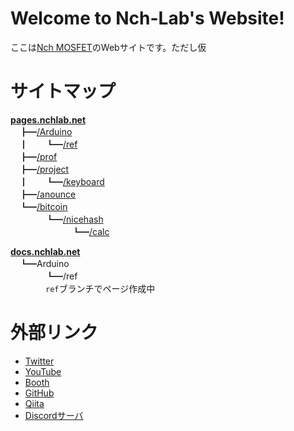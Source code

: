 # Welcome to Nch-Lab's Website!

ここは[Nch MOSFET](https://twitter.com/Nch_MOSFET)のWebサイトです。ただし仮

# サイトマップ

[**pages.nchlab.net**](https://pages.nchlab.net)  
　┣━[/Arduino](./Arduino)  
　┃　　┗━[/ref](./Arduino/ref)  
　┣━[/prof](./prof)  
　┣━[/project](./project)  
　┃　　┗━[/keyboard](./project/keyboard)  
　┣━[/anounce](./anounce)  
　┗━[/bitcoin](./bitcoin)  
　　　　┗━[/nicehash](./bitcoin/nicehash)  
　　　　　　　┗━[/calc](./bitcoin/nicehash/calc)  

[**docs.nchlab.net**](https://docs.nchlab.net)  
　┗━Arduino  
　　　　┗━/ref  
    　　　　`ref`ブランチでページ作成中

<!-- コピペ用 -->
<!--
┣ ┠ ┝ ├
┫ ┨ ┥ ┤ 
│ ┃
─ ━
┌ ┏ ┓ ┐
└ ┗ ┛ ┘
-->

# 外部リンク

- [Twitter](https://twitter.com/Nch_MOSFET)
- [YouTube](https://www.youtube.com/channel/UCHh3sU1-ILivTzyj8Z14X7w)
- [Booth](https://nch-mosfet.booth.pm/)
- [GitHub](https://github.com/Nch-MOSFET)
- [Qiita](https://qiita.com/Nch_MOSFET)
- [Discordサーバ](https://discord.gg/r3HeMB2B6a)
